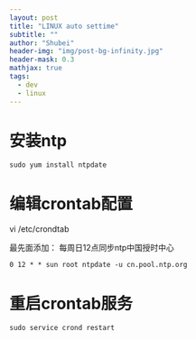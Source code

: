 ```yaml
---
layout: post
title: "LINUX auto settime"
subtitle: ""
author: "Shubei"
header-img: "img/post-bg-infinity.jpg"
header-mask: 0.3
mathjax: true
tags:
  - dev
  - linux
---
```

# 安装ntp
```
sudo yum install ntpdate
```
# 编辑crontab配置
vi /etc/crondtab

最先面添加：
每周日12点同步ntp中国授时中心

```
0 12 * * sun root ntpdate -u cn.pool.ntp.org
```
# 重启crontab服务
```
sudo service crond restart
```